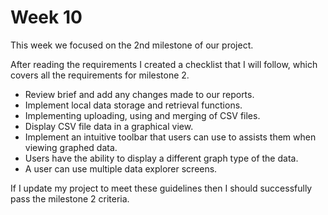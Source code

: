<h1>Week 10</h1>

This week we focused on the 2nd milestone of our project. 

After reading the requirements I created a checklist that I will follow, which covers all the requirements for milestone 2.

- Review brief and add any changes made to our reports.
- Implement local data storage and retrieval functions.
- Implementing uploading, using and merging of CSV files.
- Display CSV file data in a graphical view.
- Implement an intuitive toolbar that users can use to assists them when viewing graphed data. 
- Users have the ability to display a different graph type of the data.
- A user can use multiple data explorer screens.

If I update my project to meet these guidelines then I should successfully pass the milestone 2 criteria.